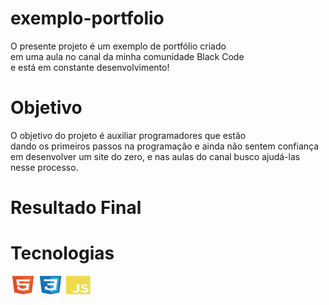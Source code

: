# exemplo-portfolio

 O presente projeto é um exemplo de portfólio criado <br>
em uma aula no canal da minha comunidade Black Code <br>
e está em constante desenvolvimento!

# Objetivo

 O objetivo do projeto é auxiliar programadores que estão <br>
dando os primeiros passos na programação e ainda não sentem confiança <br>
em desenvolver um site do zero, e nas aulas do canal busco ajudá-las nesse processo.

# Resultado Final

# Tecnologias

<img align="center" alt="Edson-HTML" height="30" width="40" src="https://raw.githubusercontent.com/devicons/devicon/master/icons/html5/html5-original.svg">
<img align="center" alt="Edson-CSS" height="30" width="40" src="https://raw.githubusercontent.com/devicons/devicon/master/icons/css3/css3-original.svg">
<img align="center" alt="Edson-Js" height="30" width="40" src="https://raw.githubusercontent.com/devicons/devicon/master/icons/javascript/javascript-plain.svg">

